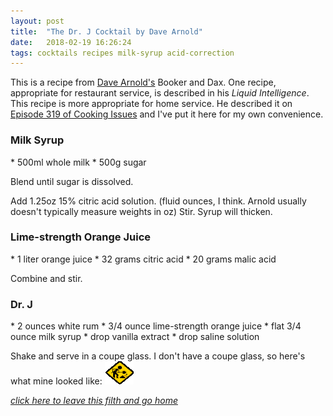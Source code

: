 ```yaml
---
layout: post
title:  "The Dr. J Cocktail by Dave Arnold"
date:   2018-02-19 16:26:24
tags: cocktails recipes milk-syrup acid-correction
---
```

This is a recipe from [Dave Arnold's](https://twitter.com/@CookingIssues) Booker and Dax. One recipe, appropriate for restaurant service, is described in his *Liquid Intelligence*. This recipe is more appropriate for home service. He described it on [Episode 319 of Cooking Issues](http://heritageradionetwork.org/podcast/hookered-up-drinks/) and I've put it here for my own convenience.

<h3> Milk Syrup </h3>
* 500ml whole milk
* 500g sugar

Blend until sugar is dissolved.

Add 1.25oz 15% citric acid solution. (fluid ounces, I think. Arnold usually doesn't typically measure weights in oz)
Stir. Syrup will thicken.

<h3> Lime-strength Orange Juice</h3>
* 1 liter orange juice
* 32 grams citric acid
* 20 grams malic acid

Combine and stir.

<h3> Dr. J </h3>
* 2 ounces white rum
* 3/4 ounce lime-strength orange juice
* flat 3/4 ounce milk syrup
* drop vanilla extract
* drop saline solution

Shake and serve in a coupe glass. I don't have a coupe glass, so here's what mine looked like:
<img src="/images/construction_spin.gif" alt="I haven't taken a picture of this yet." />

*[click here to leave this filth and go home]({{site.url}})*
